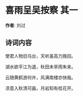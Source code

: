# 喜雨呈吴按察  其一

**作者**: 刘过

## 诗词内容

使君人物旧乌台，天听虽高力挽回。

湖水欲平江为退，秋田未旱雨朱来。

云随黄鹤游何许，风满南楼亦快哉。

凉意入秋清可画，月岩知有桂花开。

